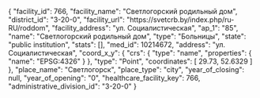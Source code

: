 {
    "facility_id": 766,
    "facility_name": "Светлогорский родильный дом",
    "district_id": "3-20-0",
    "facility_url": "https:\/\/svetcrb.by\/index.php\/ru-RU\/roddom",
    "facility_address": "ул. Социалистическая",
    "ap_1": "85",
    "name": "Светлогорский родильный дом",
    "type": "Больницы",
    "state": "public institution",
    "stats": [],
    "med_id": 10214672,
    "address": "ул. Социалистическая",
    "coord_x_y": {
        "crs": {
            "type": "name",
            "properties": {
                "name": "EPSG:4326"
            }
        },
        "type": "Point",
        "coordinates": [
            29.73,
            52.6329
        ]
    },
    "place_name": "Светлогорск",
    "place_type": "city",
    "year_of_closing": null,
    "year_of_opening": "0",
    "healthcare_facility_key": 766,
    "administrative_division_id": "3-20-0"
}
